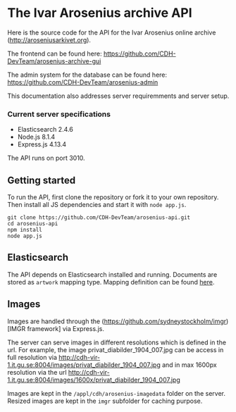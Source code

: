 # The Ivar Arosenius archive API

Here is the source code for the API for the Ivar Arosenius online archive (http://aroseniusarkivet.org).

The frontend can be found here: https://github.com/CDH-DevTeam/arosenius-archive-gui

The admin system for the database can be found here: https://github.com/CDH-DevTeam/arosenius-admin

This documentation also addresses server requiremments and server setup.

### Current server specifications
- Elasticsearch 2.4.6
- Node.js 8.1.4
- Express.js 4.13.4

The API runs on port 3010.

## Getting started

To run the API, first clone the repository or fork it to your own repository. Then install all JS dependencies and start it with `node app.js`.
```
git clone https://github.com/CDH-DevTeam/arosenius-api.git
cd arosenius-api
npm install
node app.js
```

## Elasticsearch

The API depends on Elasticsearch installed and running. Documents are stored as `artwork` mapping type. Mapping definition can be found [here](https://github.com/CDH-DevTeam/arosenius-api/blob/master/es-artwork-mapping.json).

## Images

Images are handled through the (https://github.com/sydneystockholm/imgr)[IMGR framework] via Express.js.

The server can serve images in different resolutions which is defined in the url. For example, the image privat_diabilder_1904_007.jpg can be access in full resolution via http://cdh-vir-1.it.gu.se:8004/images/privat_diabilder_1904_007.jpg and in max 1600px resolution via the url http://cdh-vir-1.it.gu.se:8004/images/1600x/privat_diabilder_1904_007.jpg

Images are kept in the `/appl/cdh/arosenius-imagedata` folder on the server. Resized images are kept in the `imgr` subfolder for caching purpose.
